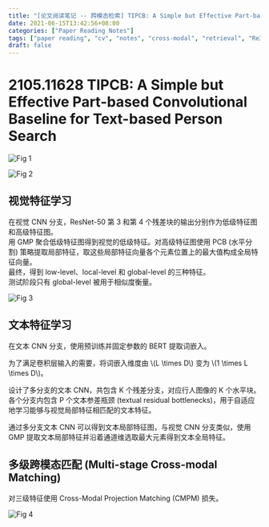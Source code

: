 ```yaml
---
title: "[论文阅读笔记 -- 跨模态检索] TIPCB: A Simple but Effective Part-based Convolutional Baseline"
date: 2021-06-15T13:42:56+08:00
categories: ["Paper Reading Notes"]
tags: ["paper reading", "cv", "notes", "cross-modal", "retrieval", "ReID"]
draft: false
---
```


# 2105.11628 TIPCB: A Simple but Effective Part-based Convolutional Baseline for Text-based Person Search

![Fig 1](/images/2021/PRN11/1.png)

![Fig 2](/images/2021/PRN11/2.png)

## 视觉特征学习
在视觉 CNN 分支，ResNet-50 第 3 和第 4 个残差块的输出分别作为低级特征图和高级特征图。  
用 GMP 聚合低级特征图得到视觉的低级特征。对高级特征图使用 PCB (水平分割) 策略提取局部特征，取这些局部特征向量各个元素位置上的最大值构成全局特征向量。  
最终，得到 low-level、local-level 和 global-level 的三种特征。  
测试阶段只有 global-level 被用于相似度衡量。  

![Fig 3](/images/2021/PRN11/3.png)

## 文本特征学习
在文本 CNN 分支，使用预训练并固定参数的 BERT 提取词嵌入。  

为了满足卷积层输入的需要，将词嵌入维度由 \\(L \times D\\) 变为 \\(1 \times L \times D\\)。

设计了多分支的文本 CNN，共包含 K 个残差分支，对应行人图像的 K 个水平块。各个分支内包含 P 个文本参差瓶颈 (textual residual bottlenecks)，用于自适应地学习能够与视觉局部特征相匹配的文本特征。  

通过多分支文本 CNN 可以得到文本局部特征图，与视觉 CNN 分支类似，使用 GMP 提取文本局部特征并沿着通道维选取最大元素得到文本全局特征。  

## 多级跨模态匹配 (Multi-stage Cross-modal Matching)
对三级特征使用 Cross-Modal Projection Matching (CMPM) 损失。  

![Fig 4](/images/2021/PRN11/4.png)
